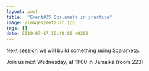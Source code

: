 ```yaml
---
layout: post
title:  "Event#35 Scalameta in practice"
image: /images/default.jpg
tags: []
date: 2019-07-17 15:40:00 +0200
---
```


Next session we will build something using Scalameta.[]()

Join us next Wednesday, at 11:00 in Jamaika (room 223)